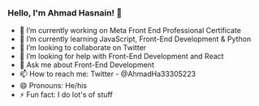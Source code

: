 ### Hello, I'm Ahmad Hasnain! 👋



- 🔭 I’m currently working on Meta Front End Professional Certificate
- 🌱 I’m currently learning JavaScript, Front-End Development & Python
- 👯 I’m looking to collaborate on Twitter
- 🤔 I’m looking for help with Front-End Development and React
- 💬 Ask me about Front-End Development
- 📫 How to reach me: Twitter - @AhmadHa33305223
- 😄 Pronouns: He/his
- ⚡ Fun fact: I do lot's of stuff

